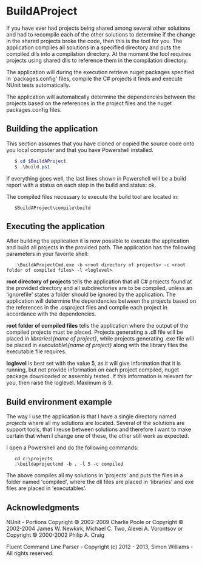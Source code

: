 # BuildAProject

If you have ever had projects being shared among several other solutions and had to recompile each of the other solutions to determine if the change in the shared projects broke the code, then this is the tool for you. The application compiles all solutions in a specified directory and puts the compiled dlls into a compilation directory. At the moment the tool requires projects using shared dlls to reference them in the compilation directory.

The application will during the execution retrieve nuget packages specified in 'packages.config' files, compile the C# projects it finds and execute NUnit tests automatically.

The application will automatically determine the dependencies between the projects based on the references in the project files and the nuget packages.config files.

## Building the application
This section assumes that you have cloned or copied the source code onto you local computer and that you have Powershell installed.
```Powershell
   $ cd $BuildAProject
   $ .\build.ps1
```

If everything goes well, the last lines shown in Powershell will be a build report with a status on each step in the build and status: ok.

The compiled files necessary to execute the build tool are located in:
```
   $BuildAProject\compile\build
```

## Executing the application
After building the application it is now possible to execute the application and build all projects in the provided path.
The application has the following parameters in your favorite shell:
```
   .\BuildAProjectCmd.exe -b <root directory of projects> -c <root folder of compiled files> -l <loglevel>
```

**root directory of projects** tells the application that all C# projects found at the provided directory and all subdirectories are to be compiled, unless an 'ignorefile' states a folder should be ignored by the application. The application will determine the dependencies between the projects based on the references in the .csproject files and compile each project in accordance with the dependencies.

**root folder of compiled files** tells the application where the output of the compiled projects must be placed. Projects generating a .dll file will be placed in *libraries\\{name of project}*, while projects generating .exe file will be placed in *executable\\{name of project}* along with the library files the executable file requires.

**loglevel** is best set with the value 5, as it will give information that it is running, but not provide information on each project compiled, nuget package downloaded or assembly tested. If this information is relevant for you, then raise the loglevel. Maximum is 9.

## Build environment example
The way I use the application is that I have a single directory named *projects* where all my solutions are located. Several of the solutions are support tools, that I reuse between solutions and therefore I want to make certain that when I change one of these, the other still work as expected.

I open a Powershell and do the following commands:
```
   cd c:\projects
   .\buildaprojectcmd -b . -l 5 -c compiled
```

The above compiles all my solutions in 'projects' and puts the files in a folder named 'compiled', where the dll files are placed in 'libraries' and exe files are placed in 'executables'.

## Acknowledgments
NUnit - Portions Copyright © 2002-2009 Charlie Poole or Copyright © 2002-2004 James W. Newkirk, Michael C. Two, Alexei A. Vorontsov or Copyright © 2000-2002 Philip A. Craig 

Fluent Command Line Parser - Copyright (c) 2012 - 2013, Simon Williams - All rights reserved.
